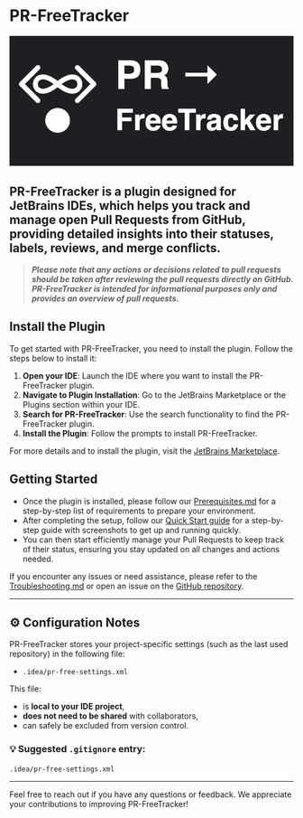 # PR-FreeTracker

![PR-FreeTracker-icon](images/PR-FreeTracker-iconbig.png)

## PR-FreeTracker is a plugin designed for JetBrains IDEs, which helps you track and manage open Pull Requests from GitHub, providing detailed insights into their statuses, labels, reviews, and merge conflicts.

> **_Please note that any actions or decisions related to pull requests should be taken after reviewing the pull requests directly on GitHub._**
> **_PR-FreeTracker is intended for informational purposes only and provides an overview of pull requests._**

## Install the Plugin
To get started with PR-FreeTracker, you need to install the plugin. Follow the steps below to install it:

1. **Open your IDE**: Launch the IDE where you want to install the PR-FreeTracker plugin.
2. **Navigate to Plugin Installation**: Go to the JetBrains Marketplace or the Plugins section within your IDE.
3. **Search for PR-FreeTracker**: Use the search functionality to find the PR-FreeTracker plugin.
4. **Install the Plugin**: Follow the prompts to install PR-FreeTracker.

For more details and to install the plugin, visit the [JetBrains Marketplace](https://plugins.jetbrains.com/).

## Getting Started

- Once the plugin is installed, please follow our [Prerequisites.md](https://github.com/itRunFenix/PR-FreeTracker-plugin/blob/master/Prerequisites.md) for a step-by-step list of requirements to prepare your environment. 
- After completing the setup, follow our [Quick Start guide](https://github.com/itRunFenix/PR-FreeTracker-plugin/blob/master/QuickStart.md) for a step-by-step guide with screenshots to get up and running quickly. 
- You can then start efficiently manage your Pull Requests to keep track of their status, ensuring you stay updated on all changes and actions needed.

If you encounter any issues or need assistance, please refer to the [Troubleshooting.md](https://github.com/itRunFenix/PR-FreeTracker-plugin/blob/master/Troubleshooting.md) or open an issue on the [GitHub repository](https://github.com/itRunFenix/PR-FreeTracker-plugin/issues).

---

## ⚙️ Configuration Notes

PR-FreeTracker stores your project-specific settings (such as the last used repository) in the following file:

- `.idea/pr-free-settings.xml`

This file:
- is **local to your IDE project**,
- **does not need to be shared** with collaborators,
- can safely be excluded from version control.

### 💡 Suggested `.gitignore` entry:
```gitignore
.idea/pr-free-settings.xml
```

---

Feel free to reach out if you have any questions or feedback. We appreciate your contributions to improving PR-FreeTracker!

